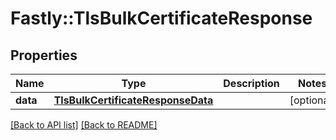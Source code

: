 # Fastly::TlsBulkCertificateResponse

## Properties

| Name | Type | Description | Notes |
| ---- | ---- | ----------- | ----- |
| **data** | [**TlsBulkCertificateResponseData**](TlsBulkCertificateResponseData.md) |  | [optional] |

[[Back to API list]](../../README.md#endpoints) [[Back to README]](../../README.md)

